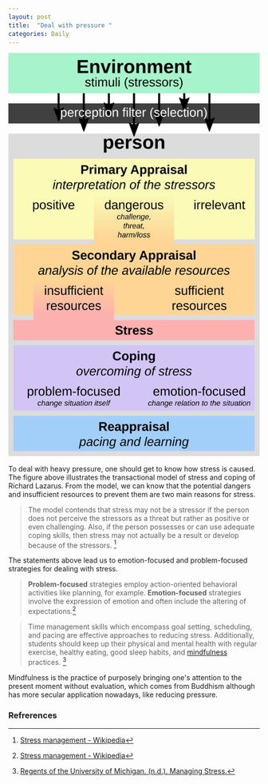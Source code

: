 ```yaml
---
layout: post
title:  "Deal with pressure "
categories: Daily
---
```


![Model of Stress](/assets/img/Transactional_Model_of_Stress_and_Coping_-_Richard_Lazarus.svg)

To deal with heavy pressure, one should get to know how stress is caused. 
The figure above illustrates the transactional model of stress and coping of Richard Lazarus. 
From the model, we can know that the potential dangers and insufficient resources to prevent them are two main reasons for stress.

> The model contends that stress may not be a stressor if the person does not perceive the stressors as a threat but rather as positive or even challenging. 
> Also, if the person possesses or can use adequate coping skills, then stress may not actually be a result or develop because of the stressors. [^1]

The statements above lead us to emotion-focused and problem-focused strategies for dealing with stress.
> **Problem-focused** strategies employ action-oriented behavioral activities like planning, for example. 
> **Emotion-focused** strategies involve the expression of emotion and often include the altering of expectations.[^1]

> Time management skills which encompass goal setting, scheduling, and pacing are effective approaches to reducing stress. 
> Additionally, students should keep up their physical and mental health with regular exercise, healthy eating, good sleep habits, and [mindfulness](https://en.wikipedia.org/wiki/Mindfulness) practices. [^2]

Mindfulness is the practice of purposely bringing one's attention to the present moment without evaluation, which comes from Buddhism although has more secular application nowadays, like reducing pressure.

### Refrerences
[^1]: [Stress management - Wikipedia](https://en.wikipedia.org/wiki/Stress_management)
[^2]: [Regents of the University of Michigan. (n.d.). Managing Stress.](https://campusmindworks.org/help-yourself/self-care/managing-stress/)